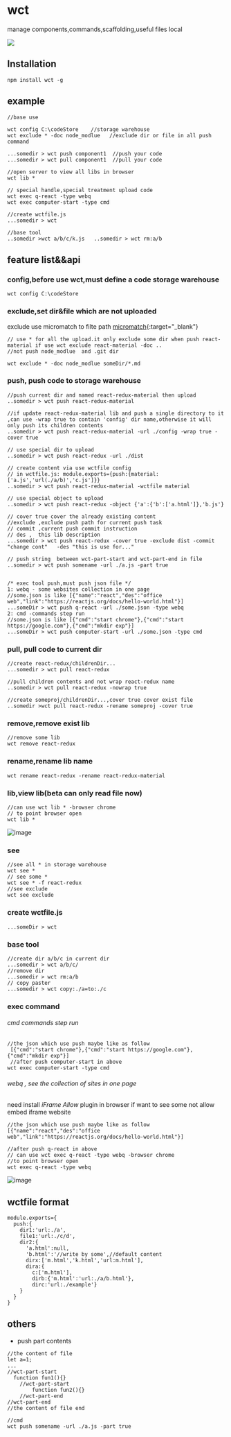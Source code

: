 #   wct   #

manage components,commands,scaffolding,useful files local

![](https://img.shields.io/npm/v/wct.svg?style=flat)


## Installation

```
npm install wct -g
```


## example

```
//base use

wct config C:\codeStore    //storage warehouse
wct exclude * -doc node_modlue   //exclude dir or file in all push command

...somedir > wct push component1  //push your code
...somedir > wct pull component1  //pull your code

//open server to view all libs in browser
wct lib *

// special handle,special treatment upload code
wct exec q-react -type webq
wct exec computer-start -type cmd

//create wctfile.js
...somedir > wct

//base tool
..somedir >wct a/b/c/k.js   ..somedir > wct rm:a/b
```





## feature list&&api

### config,before use wct,must define a code storage warehouse

```
wct config C:\codeStore
```

### exclude,set dir&file which are not uploaded

exclude use micromatch to filte path   [micromatch](https://www.npmjs.com/package/micromatch){:target="_blank"}


```
// use * for all the upload.it only exclude some dir when push react-material if use wct exclude react-material -doc ..
//not push node_modlue  and .git dir

wct exclude * -doc node_modlue someDir/*.md

```

### push, push code to storage warehouse



```
//push current dir and named react-redux-material then upload
..somedir > wct push react-redux-material

//if update react-redux-material lib and push a single directory to it ,can use -wrap true to contain 'config' dir name,otherwise it will only push its children contents
..somedir > wct push react-redux-material -url ./config -wrap true -cover true

// use special dir to upload
..somedir > wct push react-redux -url ./dist

// create content via use wctfile config
// in wctfile.js: module.exports={push:{material:['a.js','url(./a/b)','c.js']}}
..somedir > wct push react-redux-material -wctfile material

// use special object to upload
..somedir > wct push react-redux -object {'a':{'b':['a.html']},'b.js'}

// cover true cover the already existing content
//exclude ,exclude push path for current push task
// commit ,current push commit instruction
// des ,  this lib description
...somedir > wct push react-redux -cover true -exclude dist -commit "change cont"   -des "this is use for..."

// push string  between wct-part-start and wct-part-end in file
..somedir > wct push somename -url ./a.js -part true


/* exec tool push,must push json file */
1: webq - some websites collection in one page
//some.json is like [{"name":"react","des":"office web","link":"https://reactjs.org/docs/hello-world.html"}]
...someDir > wct push q-react -url ./some.json -type webq
2: cmd -commands step run
//some.json is like [{"cmd":"start chrome"},{"cmd":"start https://google.com"},{"cmd":"mkdir exp"}]
...someDir > wct push computer-start -url ./some.json -type cmd

```


### pull, pull code to current dir

```
//create react-redux/childrenDir...
...somedir > wct pull react-redux

//pull children contents and not wrap react-redux name
..somedir > wct pull react-redux -nowrap true

//create someproj/childrenDir...,cover true cover exist file
..somedir >wct pull react-redux -rename someproj -cover true
```


### remove,remove exist lib

```
//remove some lib
wct remove react-redux  
```

### rename,rename lib name  
```
wct rename react-redux -rename react-redux-material
```



### lib,view lib(beta can only read file now)

```
//can use wct lib * -browser chrome  
// to point browser open
wct lib *
```

![image](https://wct666.oss-cn-shenzhen.aliyuncs.com/wlib.gif)




### see
```
//see all * in storage warehouse
wct see *
// see some *
wct see * -f react-redux
//see exclude
wct see exclude
```

### create wctfile.js

```
...someDir > wct

```


### base tool
```
//create dir a/b/c in current dir
...somedir > wct a/b/c/
//remove dir
...somedir > wct rm:a/b
// copy paster
...somedir > wct copy:./a=to:./c
```

### exec command


###### cmd   commands step run

```
//the json which use push maybe like as follow
 [{"cmd":"start chrome"},{"cmd":"start https://google.com"},{"cmd":"mkdir exp"}]
 //after push computer-start in above
wct exec computer-start -type cmd
```

###### webq , see the collection of sites in one page
need install *iFrame Allow* plugin in browser if want to see some not allow embed iframe website

```
//the json which use push maybe like as follow
[{"name":"react","des":"office web","link":"https://reactjs.org/docs/hello-world.html"}]

//after push q-react in above
// can use wct exec q-react -type webq -browser chrome
//to point browser open
wct exec q-react -type webq
```

 ![image](https://wct666.oss-cn-shenzhen.aliyuncs.com/wq.gif)




## wctfile format

```
module.exports={
  push:{
    dir1:'url:./a',
    file1:'url:./c/d',
    dir2:{
      'a.html':null,
      'b.html':'//write by some',//default content
      dirx:['m.html','k.html','url:m.html'],
      dira:{
        c:['m.html'],
        dirb:{'m.html':'url:./a/b.html'},
        dirc:'url:./example'}
    }
  }
}
```


## others

* push part contents

```
//the content of file
let a=1;
...
//wct-part-start
  function fun1(){}
    //wct-part-start
        function fun2(){}
    //wct-part-end
//wct-part-end
//the content of file end

//cmd  
wct push somename -url ./a.js -part true
```
